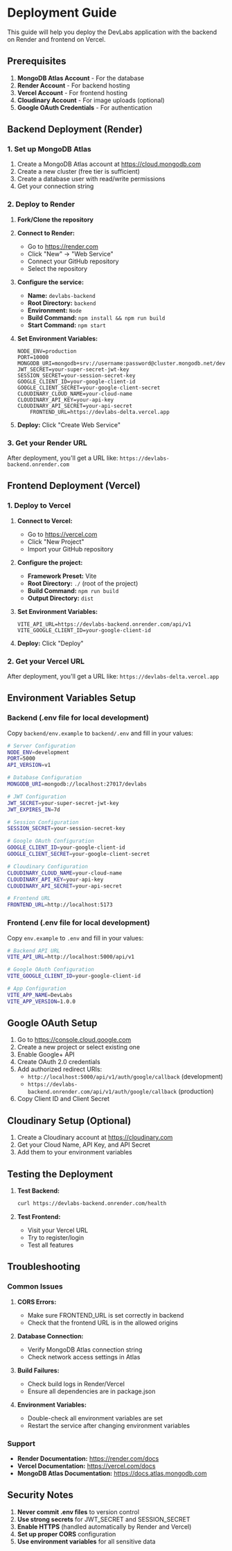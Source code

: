 # Deployment Guide

This guide will help you deploy the DevLabs application with the backend on Render and frontend on Vercel.

## Prerequisites

1. **MongoDB Atlas Account** - For the database
2. **Render Account** - For backend hosting
3. **Vercel Account** - For frontend hosting
4. **Cloudinary Account** - For image uploads (optional)
5. **Google OAuth Credentials** - For authentication

## Backend Deployment (Render)

### 1. Set up MongoDB Atlas

1. Create a MongoDB Atlas account at https://cloud.mongodb.com
2. Create a new cluster (free tier is sufficient)
3. Create a database user with read/write permissions
4. Get your connection string

### 2. Deploy to Render

1. **Fork/Clone the repository**
2. **Connect to Render:**
   - Go to https://render.com
   - Click "New" → "Web Service"
   - Connect your GitHub repository
   - Select the repository

3. **Configure the service:**
   - **Name:** `devlabs-backend`
   - **Root Directory:** `backend`
   - **Environment:** `Node`
   - **Build Command:** `npm install && npm run build`
   - **Start Command:** `npm start`

4. **Set Environment Variables:**
   ```
   NODE_ENV=production
   PORT=10000
   MONGODB_URI=mongodb+srv://username:password@cluster.mongodb.net/devlabs
   JWT_SECRET=your-super-secret-jwt-key
   SESSION_SECRET=your-session-secret-key
   GOOGLE_CLIENT_ID=your-google-client-id
   GOOGLE_CLIENT_SECRET=your-google-client-secret
   CLOUDINARY_CLOUD_NAME=your-cloud-name
   CLOUDINARY_API_KEY=your-api-key
   CLOUDINARY_API_SECRET=your-api-secret
       FRONTEND_URL=https://devlabs-delta.vercel.app
   ```

5. **Deploy:** Click "Create Web Service"

### 3. Get your Render URL

After deployment, you'll get a URL like: `https://devlabs-backend.onrender.com`

## Frontend Deployment (Vercel)

### 1. Deploy to Vercel

1. **Connect to Vercel:**
   - Go to https://vercel.com
   - Click "New Project"
   - Import your GitHub repository

2. **Configure the project:**
   - **Framework Preset:** Vite
   - **Root Directory:** `./` (root of the project)
   - **Build Command:** `npm run build`
   - **Output Directory:** `dist`

3. **Set Environment Variables:**
   ```
   VITE_API_URL=https://devlabs-backend.onrender.com/api/v1
   VITE_GOOGLE_CLIENT_ID=your-google-client-id
   ```

4. **Deploy:** Click "Deploy"

### 2. Get your Vercel URL

After deployment, you'll get a URL like: `https://devlabs-delta.vercel.app`

## Environment Variables Setup

### Backend (.env file for local development)

Copy `backend/env.example` to `backend/.env` and fill in your values:

```bash
# Server Configuration
NODE_ENV=development
PORT=5000
API_VERSION=v1

# Database Configuration
MONGODB_URI=mongodb://localhost:27017/devlabs

# JWT Configuration
JWT_SECRET=your-super-secret-jwt-key
JWT_EXPIRES_IN=7d

# Session Configuration
SESSION_SECRET=your-session-secret-key

# Google OAuth Configuration
GOOGLE_CLIENT_ID=your-google-client-id
GOOGLE_CLIENT_SECRET=your-google-client-secret

# Cloudinary Configuration
CLOUDINARY_CLOUD_NAME=your-cloud-name
CLOUDINARY_API_KEY=your-api-key
CLOUDINARY_API_SECRET=your-api-secret

# Frontend URL
FRONTEND_URL=http://localhost:5173
```

### Frontend (.env file for local development)

Copy `env.example` to `.env` and fill in your values:

```bash
# Backend API URL
VITE_API_URL=http://localhost:5000/api/v1

# Google OAuth Configuration
VITE_GOOGLE_CLIENT_ID=your-google-client-id

# App Configuration
VITE_APP_NAME=DevLabs
VITE_APP_VERSION=1.0.0
```

## Google OAuth Setup

1. Go to https://console.cloud.google.com
2. Create a new project or select existing one
3. Enable Google+ API
4. Create OAuth 2.0 credentials
5. Add authorized redirect URIs:
   - `http://localhost:5000/api/v1/auth/google/callback` (development)
   - `https://devlabs-backend.onrender.com/api/v1/auth/google/callback` (production)
6. Copy Client ID and Client Secret

## Cloudinary Setup (Optional)

1. Create a Cloudinary account at https://cloudinary.com
2. Get your Cloud Name, API Key, and API Secret
3. Add them to your environment variables

## Testing the Deployment

1. **Test Backend:**
   ```bash
   curl https://devlabs-backend.onrender.com/health
   ```

2. **Test Frontend:**
   - Visit your Vercel URL
   - Try to register/login
   - Test all features

## Troubleshooting

### Common Issues

1. **CORS Errors:**
   - Make sure FRONTEND_URL is set correctly in backend
   - Check that the frontend URL is in the allowed origins

2. **Database Connection:**
   - Verify MongoDB Atlas connection string
   - Check network access settings in Atlas

3. **Build Failures:**
   - Check build logs in Render/Vercel
   - Ensure all dependencies are in package.json

4. **Environment Variables:**
   - Double-check all environment variables are set
   - Restart the service after changing environment variables

### Support

- **Render Documentation:** https://render.com/docs
- **Vercel Documentation:** https://vercel.com/docs
- **MongoDB Atlas Documentation:** https://docs.atlas.mongodb.com

## Security Notes

1. **Never commit .env files** to version control
2. **Use strong secrets** for JWT_SECRET and SESSION_SECRET
3. **Enable HTTPS** (handled automatically by Render and Vercel)
4. **Set up proper CORS** configuration
5. **Use environment variables** for all sensitive data 